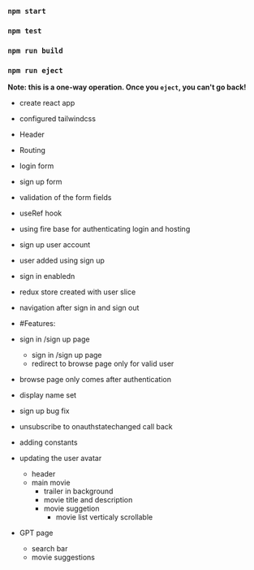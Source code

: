 ### `npm start`

### `npm test`

### `npm run build`

### `npm run eject`

**Note: this is a one-way operation. Once you `eject`, you can't go back!**

- create react app
- configured tailwindcss
- Header
- Routing
- login form
- sign up form
- validation of the form fields
- useRef hook
- using fire base for authenticating login and hosting
- sign up user account 
- user added using sign up 
- sign in enabledn
- redux store created with user slice
-  navigation after sign in and sign out
- #Features:
- sign in /sign up page
  - sign in /sign up page
  - redirect to browse page only for valid user
- browse page only comes after authentication
- display name set 
- sign up bug fix
- unsubscribe to onauthstatechanged call back
- adding constants 
- updating the user avatar



  - header
  - main movie
    - trailer in background
    - movie title and description
    - movie suggetion
      - movie list verticaly scrollable
- GPT page
  - search bar
  - movie suggestions
